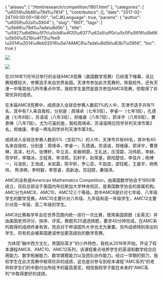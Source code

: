 {
    "aliases": [
        "/html/research/competition/1901.html"
    ],
    "categories": [
        "\u6559\u5b66\u79d1\u7814"
    ],
    "contributors": [],
    "date": "2017-02-24T00:00:00+08:00",
    "isCJKLanguage": true,
    "params": {
        "author": "\u6559\u52a1\u5904"
    },
    "slug": "1901",
    "tags": [
        "\u5b66\u79d1\u7ade\u8d5b"
    ],
    "title": "\u5927\u6d0b\u5f7c\u5cb8\u4f20\u6377\u62a5\uff0c\u5c0f\u5916\u5b66\u5b50\u521b\u4f73\u7ee9 \u2014\u2014\u8bb02016\u5e74AMC8\u7ade\u8d5b\u83b7\u5956",
    "toc": true
}

![](https://cdn.tfls.online/mirror/full/e7fdd44fe03940d84ae2a3daf677f051ee5eba53.jpg)




![](https://cdn.tfls.online/mirror/full/291c5c35ac971913514f6e9b84abeec70db69b96.jpg)




  





在2016年11月16日举行的全球AMC8竞赛（美国数学竞赛）已经落下帷幕，该比赛规模较大，参赛选手来自世界各国。天津市参加此次竞赛的，除我校外，还有天津一中等其他几所市重点中学。我校学生虽然是首次参加AMC8竞赛，但取得了非常优异的成绩。




在本届AMC8竞赛中，成绩进入全球总参赛人数前1%的人中，天津市选手共有11名，其中有7人来自我校，分别是：周靖卓（七年5班），李睿一（七年1班），孔德通（七年6班），苏语诺（八年3班），郑维康（八年7班），郭泽宇（八年8班），曹景琳（八年7班）。尤为可喜的是，我校周靖卓、苏语诺两位同学并列天津市第2名，郑维康、李睿一两名同学并列天津市第3名。




成绩进入全球总参赛人数前5%（含前1%）的人中，天津市共有66名，其中有40名来自我校，分别是：周靖卓，李睿一，孔德通，苏语诺，郑维康，郭泽宇，曹景琳，高泽，杜凡，张博轩，毕立夫，吴极明灏，王礼达，庄滢碧，冯伟航，李赫，项宇轩，李璐冰，王程熹，李淳熙，石轩宇，赵荣基，欧阳楚佳，李佳卉；杨博一，马浚凯，王浩成，米奕霖，陈宇昕，罗心蕊，牛劭茁，邵钰乾，王晨宇，杨隽祎， 熊泽棋，李柯毅，李思睿，高新迪，苏冠颐，秦瑞泽。




AMC的全称是American Mathematics Competition，由美国数学协会于1950年成立，目前总部设于美国内布拉斯加大学林肯校区，是美国数学协会的直属机构。AMC分为AMC8，AMC10，AMC12三个等级。其中AMC8是针对七年级、八年级学生的数学竞赛。AMC10主要针对八年级、九年级和高一年级学生，AMC12主要针对高一年级、高二年级的学生。




AMC8比赛每学年会在世界范围内统一进行一次比赛，使用美国原题（全英文）并由美国老师评分、排序、评奖。赛题共25道选择题，要求40分钟完成。在AMC系列取得的成绩终身有效，而且对于申请国外大学也尤为重要。另外成绩特别突出的学生，将有机会被美国邀请参加更高级别的数学竞赛。




  为体现“融中西方文化，育国际英才”的小外特色，我校从2016年开始，开设了校本课程AMC8、AMC10、AMC12系列，该课程重点培养学生的英语和数学综合应用能力、数学拓展能力、数学建模能力以及团队协作能力。经过一学期的努力，我校学生在此次竞赛中取得优异的成绩，这也是对参与到校本课程“AMC系列”的老师和学生们的辛勤付出所给予的最高褒奖。相信我校学子能在未来的“AMC系列”中取得更好的成绩。




  



